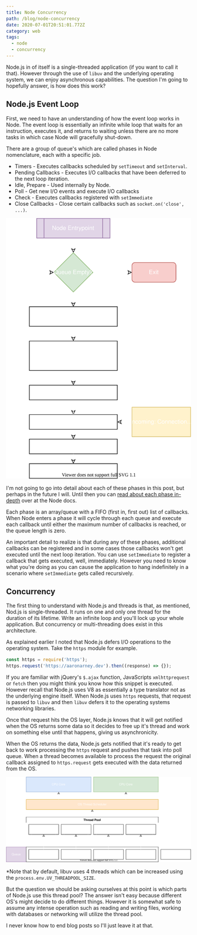 ```yaml
---
title: Node Concurrency
path: /blog/node-concurrency
date: 2020-07-01T20:51:01.772Z
category: web
tags:
  - node
  - concurrency
---
```

Node.js in of itself is a single-threaded application (if you want to call it that). However through the use of `libuv` and the underlying operating system, we can enjoy asynchronous capabilities. The question I'm going to hopefully answer, is how does this work?

## Node.js Event Loop

First, we need to have an understanding of how the event loop works in Node. The event loop is essentially an infinite while loop that waits for an instruction, executes it, and returns to waiting unless there are no more tasks in which case Node will gracefully shut-down.

There are a group of queue's which are called phases in Node nomenclature, each with a specific job.

* Timers - Executes callbacks scheduled by `setTimeout` and `setInterval`.
* Pending Callbacks - Executes I/O callbacks that have been deferred to the next loop iteration.
* Idle, Prepare - Used internally by Node.
* Poll - Get new I/O events and execute I/O callbacks
* Check - Executes callbacks registered with `setImmediate`
* Close Callbacks - Close certain callbacks such as `socket.on('close', ...)`.

![Diagram visualizing the Node JS event loop](uploads/event-loop.svg)

I'm not going to go into detail about each of these phases in this post, but perhaps in the future I will. Until then you can [read about each phase in-depth](https://nodejs.org/en/docs/guides/event-loop-timers-and-nexttick/#phases-in-detail) over at the Node docs.

Each phase is an array/queue with a FIFO (first in, first out) list of callbacks. When Node enters a phase it will cycle through each queue and execute each callback until either the maximum number of callbacks is reached, or the queue length is zero.

An important detail to realize is that during any of these phases, additional callbacks can be registered and in some cases those callbacks won't get executed until the next loop iteration. You can use `setImmediate` to register a callback that gets executed, well, immediately. However you need to know what you're doing as you can cause the application to hang indefinitely in a scenario where `setImmediate` gets called recursively.

## Concurrency

The first thing to understand with Node.js and threads is that, as mentioned, Nod.js is single-threaded. It runs on one and only one thread for the duration of its lifetime. Write an infinite loop and you'll lock up your whole application. But concurrency or multi-threading does exist in this architecture.

As explained earlier I noted that Node.js defers I/O operations to the operating system. Take the `https` module for example.

```javascript
const https = require('https');
https.request('https://aaronarney.dev').then((response) => {});
```

If you are familiar with jQuery's `$.ajax` function, JavaScripts `xmlhttprequest` or `fetch` then you might think you know how this snippet is executed. However recall that Node.js uses V8 as essentially a type translator not as the underlying engine itself. When Node.js uses `https` requests, that request is passed to `libuv` and then `libuv` defers it to the operating systems networking libraries. 

Once that request hits the OS layer, Node.js knows that it will get notified when the OS returns some data so it decides to free up it's thread and work on something else until that happens, giving us asynchronicity. 

When the OS returns the data, Node.js gets notified that it's ready to get back to work processing the `https` request and pushes that task into poll queue. When a thread becomes available to process the request the original callback assigned to `https.request` gets executed with the data returned from the OS.

![Diagram demonstrating how tasks are routed through the thread pool, into the O.S thread scheduler and finally to the CPU](uploads/thread-queue.svg)

\*Note that by default, libuv uses 4 threads which can be increased using the `process.env.UV_THREADPOOL_SIZE`.

But the question we should be asking ourselves at this point is which parts of Node.js use this thread pool? The answer isn't easy because different OS's might decide to do different things. However it is somewhat safe to assume any intense operation such as reading and writing files, working with databases or networking will utilize the thread pool.

I never know how to end blog posts so I'll just leave it at that.